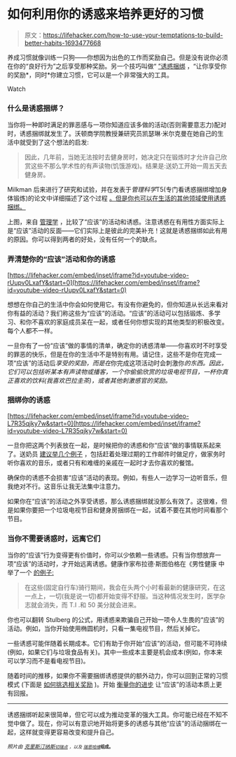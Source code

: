 # 如何利用你的诱惑来培养更好的习惯

> 原文：<https://lifehacker.com/how-to-use-your-temptations-to-build-better-habits-1693477668>

养成习惯就像训练一只狗——你想因为出色的工作而奖励自己。但是没有说你必须在你的“良好行为”之后享受那种奖励。另一个技巧叫做“ [”诱惑捆绑](http://knowledge.wharton.upenn.edu/article/researchers-used-hunger-games-encourage-healthier-choices/) ，“让你享受你的奖励*，同时*你建立习惯，它可以是一个非常强大的工具。

Watch

### 什么是诱惑捆绑？

当你将一种即时满足的罪恶感与一项你知道应该多做的活动(否则需要意志力)配对时，诱惑捆绑就发生了。沃顿商学院教授兼研究员凯瑟琳·米尔克曼在她自己的生活中就受到了这个想法的启发:

> 因此，几年前，当她无法按时去健身房时，她决定只在锻炼时才允许自己欣赏这些不那么学术性的有声读物(饥饿游戏)。结果是:送奶工开始一周五天去健身房。

Milkman 后来进行了研究和试验，并在发表于*管理科学*T5(专门看诱惑捆绑增加身体锻炼)的论文中详细描述了这个过程 [。但是你也可以在生活的其他领域使用诱惑捆绑。](http://opim.wharton.upenn.edu/~kmilkman/2013_Mgmt_Sci.pdf)

上图，来自 [管理学](http://opim.wharton.upenn.edu/~kmilkman/2013_Mgmt_Sci.pdf) ，比较了“应该”的活动和诱惑。注意诱惑在有用性方面实际上是“应该”活动的反面——它们实际上是彼此的完美补充！这就是诱惑捆绑如此有用的原因。你可以得到两者的好处，没有任何一个的缺点。

### 弄清楚你的“应该”活动和你的诱惑

 [https://lifehacker.com/embed/inset/iframe?id=youtube-video-rUupv0LxafY&start=0](https://lifehacker.com/embed/inset/iframe?id=youtube-video-rUupv0LxafY&start=0) 

想想在你自己的生活中你会如何使用它。有没有你避免的，但你知道从长远来看对你有益的活动？我们称这些为“应该”的活动。“应该”的活动可以包括锻炼、多学习、和你不喜欢的家庭成员呆在一起，或者任何你想实现的其他类型的积极改变。每个人都不一样。

一旦你有了一份“应该”做的事情的清单，确定你的诱惑清单——你喜欢时不时享受的罪恶的快乐，但是在你的生活中不是特别有用。请记住，这些不是你在完成一项“应该”的活动后*享受的奖励，而是在*你完成这项活动时会刺激你*的东西。因此，它们可以包括听某本有声读物或播客，一个你偷偷欣赏的垃圾电视节目，一杯你真正喜欢的饮料(我喜欢巴拉圭茶)，或者其他刺激感官的奖励。*

### 捆绑你的诱惑

 [https://lifehacker.com/embed/inset/iframe?id=youtube-video-L7R35qjky7w&start=0](https://lifehacker.com/embed/inset/iframe?id=youtube-video-L7R35qjky7w&start=0) 

一旦你把这两个列表放在一起，是时候把你的诱惑和你“应该”做的事情联系起来了。送奶员 [建议举几个例子](http://freakonomics.com/2015/03/13/when-willpower-isnt-enough-full-transcript/) ，包括赶着处理过期的工作邮件时做足疗，做家务时听你喜欢的音乐，或者只有和难缠的亲戚在一起时才去你喜欢的餐馆。

确保你的诱惑不会损害“应该”活动的表现。例如，有些人一边学习一边听音乐，但我绝对不行。这音乐让我无法集中注意力。

如果你在“应该”的活动之外享受诱惑，那么诱惑捆绑就没那么有效了。这很难，但是如果你要把一个垃圾电视节目和健身房捆绑在一起，试着不要在其他时间看那个节目。

### 当你不需要诱惑时，远离它们

当你的“应该”行为变得更有价值时，你可以少依赖一些诱惑。只有当你想放弃一项“应该”的活动时，才开始远离诱惑。健康作家布拉德·斯图伯格在《男性健康 中举了一个 [的例子:](http://www.mensfitness.com/training/pro-tips/bring-guilty-pleasures-gym/slide/2)

> 在这些(固定自行车)骑行期间，我会在头两个小时看最新的健康研究，在这一点上，一切(我是说一切)都开始变得不舒服。当这种情况发生时，医学杂志就会消失，而 T.I .和 50 美分就会进来。

你也可以翻转 Stulberg 的公式，用诱惑来欺骗自己开始一项令人生畏的“应该”的活动。例如，当你开始使用椭圆机时，只看一集电视节目，然后关掉它。

一些诱惑可能伴随着长期成本。它们有助于你开始“应该”的活动，但可能不可持续(例如，如果它们与垃圾食品有关)。其中一些成本主要是机会成本(例如，你本来可以学习而不是看电视节目)。

随着时间的推移，如果你不需要捆绑诱惑提供的额外动力，你可以回到正常的习惯模式 (下面是 [如何挑选相关奖励](http://lifehacker.com/give-yourself-relevant-rewards-not-random-ones-to-sta-1666723053) )。开始 [衡量你的进步](http://lifehacker.com/how-to-make-quitting-unappealing-and-build-new-habits-1673792515) 让“应该”的活动本质上更有回报。

* * *

诱惑捆绑听起来很简单，但它可以成为推动变革的强大工具。你可能已经在不知不觉中做了。现在，你可以有意识地开始将更多的诱惑与其他“应该”的活动捆绑在一起，这样就变得更容易改变和提升自己。

*<small>照片由</small>* [*<small>克里斯汀纳斯</small>*](https://www.flickr.com/photos/kristinausk/1199982076)*<small></small>*<small>[*<small>切瑞点</small>*](https://www.flickr.com/photos/mcas_cherry_point/6714753495) *<small>，以及</small>* [*<small>瑞恩哈维</small>*](https://www.flickr.com/photos/ryanh/43936630)<small>**组成。**</small></small>

<small></small>